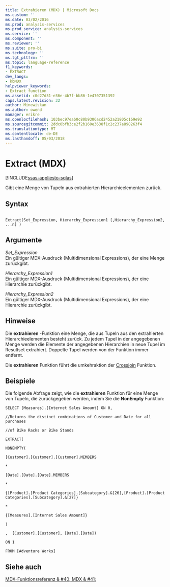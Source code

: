 ```yaml
---
title: Extrahieren (MDX) | Microsoft Docs
ms.custom: ''
ms.date: 03/02/2016
ms.prod: analysis-services
ms.prod_service: analysis-services
ms.service: ''
ms.component: ''
ms.reviewer: ''
ms.suite: pro-bi
ms.technology: ''
ms.tgt_pltfrm: ''
ms.topic: language-reference
f1_keywords:
- EXTRACT
dev_langs:
- kbMDX
helpviewer_keywords:
- Extract function
ms.assetid: c0d27d31-e36e-4b7f-bb86-1e4707351392
caps.latest.revision: 32
author: Minewiskan
ms.author: owend
manager: erikre
ms.openlocfilehash: 103bec97eab0c80b9306acd2452a21805c169e92
ms.sourcegitcommit: 2ddc0bfb3ce2f2b160e3638f1c2c237a898263f4
ms.translationtype: MT
ms.contentlocale: de-DE
ms.lasthandoff: 05/03/2018
---
```

# <a name="extract-mdx"></a>Extract (MDX)
[!INCLUDE[ssas-appliesto-sqlas](../includes/ssas-appliesto-sqlas.md)]

  Gibt eine Menge von Tupeln aus extrahierten Hierarchieelementen zurück.  
  
## <a name="syntax"></a>Syntax  
  
```  
  
Extract(Set_Expression, Hierarchy_Expression1 [,Hierarchy_Expression2, ...n] )  
```  
  
## <a name="arguments"></a>Argumente  
 *Set_Expression*  
 Ein gültiger MDX-Ausdruck (Multidimensional Expressions), der eine Menge zurückgibt.  
  
 *Hierarchy_Expression1*  
 Ein gültiger MDX-Ausdruck (Multidimensional Expressions), der eine Hierarchie zurückgibt.  
  
 *Hierarchy_Expression2*  
 Ein gültiger MDX-Ausdruck (Multidimensional Expressions), der eine Hierarchie zurückgibt.  
  
## <a name="remarks"></a>Hinweise  
 Die **extrahieren** -Funktion eine Menge, die aus Tupeln aus den extrahierten Hierarchieelementen besteht zurück. Zu jedem Tupel in der angegebenen Menge werden die Elemente der angegebenen Hierarchien in neue Tupel im Resultset extrahiert. Doppelte Tupel werden von der Funktion immer entfernt.  
  
 Die **extrahieren** Funktion führt die umkehraktion der [Crossjoin](../mdx/crossjoin-mdx.md) Funktion.  
  
## <a name="examples"></a>Beispiele  
 Die folgende Abfrage zeigt, wie die **extrahieren** Funktion für eine Menge von Tupeln, die zurückgegeben werden, indem Sie die **NonEmpty** Funktion:  
  
 `SELECT [Measures].[Internet Sales Amount] ON 0,`  
  
 `//Returns the distinct combinations of Customer and Date for all purchases`  
  
 `//of Bike Racks or Bike Stands`  
  
 `EXTRACT(`  
  
 `NONEMPTY(`  
  
 `[Customer].[Customer].[Customer].MEMBERS`  
  
 `*`  
  
 `[Date].[Date].[Date].MEMBERS`  
  
 `*`  
  
 `{[Product].[Product Categories].[Subcategory].&[26],[Product].[Product Categories].[Subcategory].&[27]}`  
  
 `*`  
  
 `{[Measures].[Internet Sales Amount]}`  
  
 `)`  
  
 `,  [Customer].[Customer], [Date].[Date])`  
  
 `ON 1`  
  
 `FROM [Adventure Works]`  
  
## <a name="see-also"></a>Siehe auch  
 [MDX-Funktionsreferenz & #40; MDX & #41;](../mdx/mdx-function-reference-mdx.md)  
  
  
